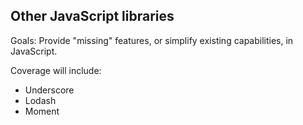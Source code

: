## Other JavaScript libraries

Goals: Provide "missing" features, or simplify existing capabilities, in JavaScript.

Coverage will include:
* Underscore
* Lodash
* Moment
